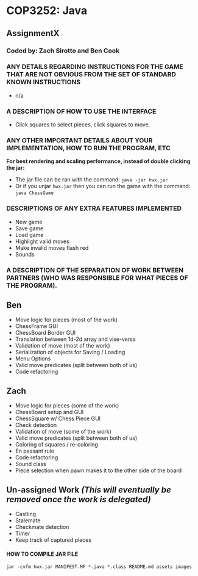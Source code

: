 # COP3252: Java
## AssignmentX
### Coded by: Zach Sirotto and Ben Cook


### **ANY DETAILS REGARDING INSTRUCTIONS FOR THE GAME THAT ARE NOT OBVIOUS FROM THE SET OF STANDARD KNOWN INSTRUCTIONS**
* n/a

### **A DESCRIPTION OF HOW TO USE THE INTERFACE**
* Click squares to select pieces, click squares to move.

### **ANY OTHER IMPORTANT DETAILS ABOUT YOUR IMPLEMENTATION, HOW TO RUN THE PROGRAM, ETC**
**For best rendering and scaling performance, instead of double clicking the jar:**
* The jar file can be ran with the command: `java -jar hwx.jar`
* Or if you unjar `hwx.jar` then you can run the game with the command: `java ChessGame`

### **DESCRIPTIONS OF ANY EXTRA FEATURES IMPLEMENTED**
 * New game
 * Save game
 * Load game
 * Highlight valid moves
 * Make invalid moves flash red
 * Sounds

### **A DESCRIPTION OF THE SEPARATION OF WORK BETWEEN PARTNERS (WHO WAS RESPONSIBLE FOR WHAT PIECES OF THE PROGRAM).**
## **Ben**
 * Move logic for pieces (most of the work)
 * ChessFrame GUI
 * ChessBoard Border GUI
 * Translation between 1d-2d array and vise-versa
 * Validation of move (most of the work)
 * Serialization of objects for Saving / Loading
 * Menu Options
 * Valid move predicates (split between both of us)
 * Code refactoring

## **Zach**
 * Move logic for pieces (some of the work)
 * ChessBoard setup and GUI
 * ChessSquare w/ Chess Piece GUI
 * Check detection
 * Validation of move (some of the work)
 * Valid move predicates (split between both of us)
 * Coloring of squares / re-coloring
 * En passant rule
 * Code refactoring
 * Sound class
 * Piece selection when pawn makes it to the other side of the board

## **Un-assigned Work** _(This will eventually be removed once the work is delegated)_
 * Castling
 * Stalemate
 * Checkmate detection
 * Timer
 * Keep track of captured pieces

#### **HOW TO COMPILE JAR FILE**
`jar -cvfm hwx.jar MANIFEST.MF *.java *.class README.md assets images`
